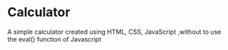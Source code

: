 # Calculator
A simple calculator created using HTML, CSS, JavaScript ,without to use the eval() function of Javascript

